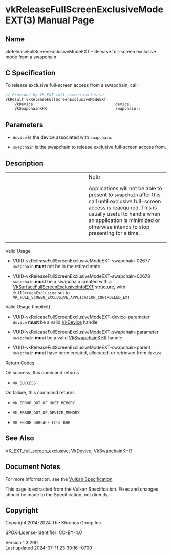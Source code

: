 # vkReleaseFullScreenExclusiveModeEXT(3) Manual Page

## Name

vkReleaseFullScreenExclusiveModeEXT - Release full-screen exclusive mode
from a swapchain



## <a href="#_c_specification" class="anchor"></a>C Specification

To release exclusive full-screen access from a swapchain, call:

``` c
// Provided by VK_EXT_full_screen_exclusive
VkResult vkReleaseFullScreenExclusiveModeEXT(
    VkDevice                                    device,
    VkSwapchainKHR                              swapchain);
```

## <a href="#_parameters" class="anchor"></a>Parameters

- `device` is the device associated with `swapchain`.

- `swapchain` is the swapchain to release exclusive full-screen access
  from.

## <a href="#_description" class="anchor"></a>Description

<table>
<colgroup>
<col style="width: 50%" />
<col style="width: 50%" />
</colgroup>
<tbody>
<tr>
<td class="icon"><em></em></td>
<td class="content">Note
<p>Applications will not be able to present to <code>swapchain</code>
after this call until exclusive full-screen access is reacquired. This
is usually useful to handle when an application is minimized or
otherwise intends to stop presenting for a time.</p></td>
</tr>
</tbody>
</table>

Valid Usage

- <a href="#VUID-vkReleaseFullScreenExclusiveModeEXT-swapchain-02677"
  id="VUID-vkReleaseFullScreenExclusiveModeEXT-swapchain-02677"></a>
  VUID-vkReleaseFullScreenExclusiveModeEXT-swapchain-02677  
  `swapchain` **must** not be in the retired state

- <a href="#VUID-vkReleaseFullScreenExclusiveModeEXT-swapchain-02678"
  id="VUID-vkReleaseFullScreenExclusiveModeEXT-swapchain-02678"></a>
  VUID-vkReleaseFullScreenExclusiveModeEXT-swapchain-02678  
  `swapchain` **must** be a swapchain created with a
  [VkSurfaceFullScreenExclusiveInfoEXT](https://registry.khronos.org/vulkan/specs/1.3-extensions/man/html/VkSurfaceFullScreenExclusiveInfoEXT.html)
  structure, with `fullScreenExclusive` set to
  `VK_FULL_SCREEN_EXCLUSIVE_APPLICATION_CONTROLLED_EXT`

Valid Usage (Implicit)

- <a href="#VUID-vkReleaseFullScreenExclusiveModeEXT-device-parameter"
  id="VUID-vkReleaseFullScreenExclusiveModeEXT-device-parameter"></a>
  VUID-vkReleaseFullScreenExclusiveModeEXT-device-parameter  
  `device` **must** be a valid [VkDevice](https://registry.khronos.org/vulkan/specs/1.3-extensions/man/html/VkDevice.html) handle

- <a href="#VUID-vkReleaseFullScreenExclusiveModeEXT-swapchain-parameter"
  id="VUID-vkReleaseFullScreenExclusiveModeEXT-swapchain-parameter"></a>
  VUID-vkReleaseFullScreenExclusiveModeEXT-swapchain-parameter  
  `swapchain` **must** be a valid [VkSwapchainKHR](https://registry.khronos.org/vulkan/specs/1.3-extensions/man/html/VkSwapchainKHR.html)
  handle

- <a href="#VUID-vkReleaseFullScreenExclusiveModeEXT-swapchain-parent"
  id="VUID-vkReleaseFullScreenExclusiveModeEXT-swapchain-parent"></a>
  VUID-vkReleaseFullScreenExclusiveModeEXT-swapchain-parent  
  `swapchain` **must** have been created, allocated, or retrieved from
  `device`

Return Codes

On success, this command returns  
- `VK_SUCCESS`

On failure, this command returns  
- `VK_ERROR_OUT_OF_HOST_MEMORY`

- `VK_ERROR_OUT_OF_DEVICE_MEMORY`

- `VK_ERROR_SURFACE_LOST_KHR`

## <a href="#_see_also" class="anchor"></a>See Also

[VK_EXT_full_screen_exclusive](https://registry.khronos.org/vulkan/specs/1.3-extensions/man/html/VK_EXT_full_screen_exclusive.html),
[VkDevice](https://registry.khronos.org/vulkan/specs/1.3-extensions/man/html/VkDevice.html), [VkSwapchainKHR](https://registry.khronos.org/vulkan/specs/1.3-extensions/man/html/VkSwapchainKHR.html)

## <a href="#_document_notes" class="anchor"></a>Document Notes

For more information, see the <a
href="https://registry.khronos.org/vulkan/specs/1.3-extensions/html/vkspec.html#vkReleaseFullScreenExclusiveModeEXT"
target="_blank" rel="noopener">Vulkan Specification</a>

This page is extracted from the Vulkan Specification. Fixes and changes
should be made to the Specification, not directly.

## <a href="#_copyright" class="anchor"></a>Copyright

Copyright 2014-2024 The Khronos Group Inc.

SPDX-License-Identifier: CC-BY-4.0

Version 1.3.290  
Last updated 2024-07-11 23:39:16 -0700
